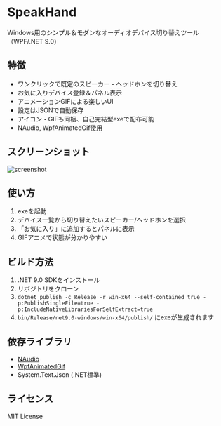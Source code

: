 # SpeakHand

Windows用のシンプル＆モダンなオーディオデバイス切り替えツール（WPF/.NET 9.0）

## 特徴

- ワンクリックで既定のスピーカー・ヘッドホンを切り替え
- お気に入りデバイス登録＆パネル表示
- アニメーションGIFによる楽しいUI
- 設定はJSONで自動保存
- アイコン・GIFも同梱、自己完結型exeで配布可能
- NAudio, WpfAnimatedGif使用

## スクリーンショット

![screenshot](screenshot.png)  

## 使い方

1. exeを起動
2. デバイス一覧から切り替えたいスピーカー/ヘッドホンを選択
3. 「お気に入り」に追加するとパネルに表示
4. GIFアニメで状態が分かりやすい

## ビルド方法

1. .NET 9.0 SDKをインストール
2. リポジトリをクローン
3. `dotnet publish -c Release -r win-x64 --self-contained true -p:PublishSingleFile=true -p:IncludeNativeLibrariesForSelfExtract=true`
4. `bin/Release/net9.0-windows/win-x64/publish/` にexeが生成されます

## 依存ライブラリ

- [NAudio](https://github.com/naudio/NAudio)
- [WpfAnimatedGif](https://github.com/thomaslevesque/WpfAnimatedGif)
- System.Text.Json (.NET標準)

## ライセンス

MIT License
